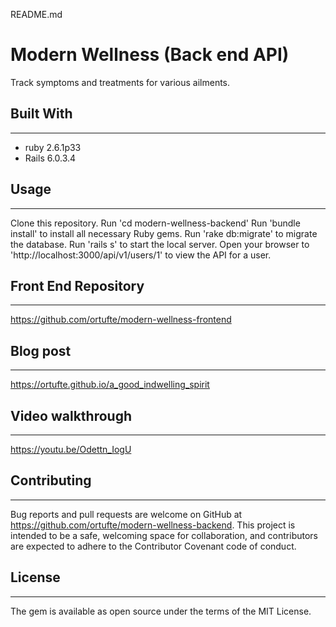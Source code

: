 README.md

# **Modern Wellness (Back end API)**
Track symptoms and treatments for various ailments.

## Built With
---
* ruby 2.6.1p33
* Rails 6.0.3.4

## Usage 
---
Clone this repository.
Run 'cd modern-wellness-backend'
Run 'bundle install' to install all necessary Ruby gems. 
Run 'rake db:migrate' to migrate the database. 
Run 'rails s' to start the local server. 
Open your browser to 'http://localhost:3000/api/v1/users/1' to view the API for a user.

## Front End Repository
---
https://github.com/ortufte/modern-wellness-frontend

## Blog post
---
https://ortufte.github.io/a_good_indwelling_spirit

## Video walkthrough
---
https://youtu.be/Odettn_IogU

## Contributing 
---
Bug reports and pull requests are welcome on GitHub at https://github.com/ortufte/modern-wellness-backend. This project is intended to be a safe, welcoming space for collaboration, and contributors are expected to adhere to the Contributor Covenant code of conduct.

## License 
--- 
The gem is available as open source under the terms of the MIT License.